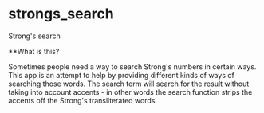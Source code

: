 # strongs_search

Strong's search

**What is this?
    
Sometimes people need a way to search Strong's numbers in certain ways. This app is an attempt to help by providing different kinds of ways of searching those words.
The search term will search for the result without taking into account accents - in other words the search function strips the accents off the Strong's transliterated words.
